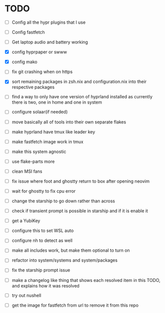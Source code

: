 # TODO

- [ ] Config all the hypr plugins that I use

- [ ] Config fastfetch

- [ ] Get laptop audio and battery working
- [X] config hyprpaper or swww
  <!-- - using stylix -->

- [X] config mako
  <!-- - using hyprpanel for now -->

- [ ] fix git crashing when on https

- [X] sort remaining packages in zsh.nix and configuration.nix into their
      respective packages
- [ ] find a way to only have one version of hyprland installed as currently
      there is two, one in home and one in system
- [ ] configure solaar(if needed)

- [ ] move basically all of tools into their own separate flakes

- [ ] make hyprland have tmux like leader key

- [ ] make fastfetch image work in tmux

- [ ] make this system agnostic

- [ ] use flake-parts more

- [ ] clean MSI fans

- [ ] fix issue where foot and ghostty return to box after opening neovim

- [ ] wait for ghostty to fix cpu error

- [ ] change the starship to go down rather than across

- [ ] check if transient prompt is possible in starship and if it is enable it

- [ ] get a YubiKey

- [ ] configure this to set WSL auto

- [ ] configure nh to detect as well

- [ ] make all includes work, but make them optional to turn on

- [ ] refactor into system/systems and system/packages

- [ ] fix the starship prompt issue

- [ ] make a changelog like thing that shows each resolved item in this TODO,
      and explains how it was resolved

- [ ] try out nushell

- [ ] get the image for fastfetch from url to remove it from this repo
